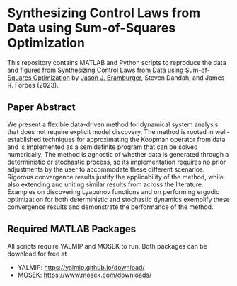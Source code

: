 # **Synthesizing Control Laws from Data using Sum-of-Squares Optimization**

This repository contains MATLAB and Python scripts to reproduce the data and figures from [Synthesizing Control Laws from Data using Sum-of-Squares Optimization](https://arxiv.org/abs/2303.01483) by [Jason J. Bramburger](https://hybrid.concordia.ca/jbrambur/), Steven Dahdah, and James R. Forbes (2023).

## **Paper Abstract**
We present a flexible data-driven method for dynamical system analysis that does not require explicit model discovery. The method is rooted in well-established techniques for approximating the Koopman operator from data and is implemented as a semidefinite program that can be solved numerically. The method is agnostic of whether data is generated through a deterministic or stochastic process, so its implementation requires no prior adjustments by the user to accommodate these different scenarios. Rigorous convergence results justify the applicability of the method, while also extending and uniting similar results from across the literature. Examples on discovering Lyapunov functions and on performing ergodic optimization for both deterministic and stochastic dynamics exemplify these convergence results and demonstrate the performance of the method. 

## **Required MATLAB Packages**
All scripts require YALMIP and MOSEK to run. Both packages can be download for free at 
- YALMIP: https://yalmip.github.io/download/
- MOSEK: https://www.mosek.com/downloads/
